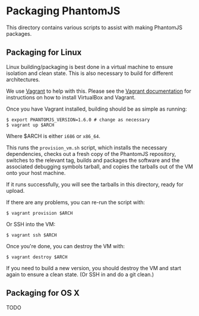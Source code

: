 Packaging PhantomJS
===================

This directory contains various scripts to assist with making PhantomJS
packages.

Packaging for Linux
-------------------

Linux building/packaging is best done in a virtual machine to ensure
isolation and clean state. This is also necessary to build for different
architectures.

We use [Vagrant](http://vagrantup.com/) to help with this. Please see
the [Vagrant
documentation](http://vagrantup.com/v1/docs/getting-started/index.html)
for instructions on how to install VirtualBox and Vagrant.

Once you have Vagrant installed, building should be as simple as
running:

    $ export PHANTOMJS_VERSION=1.6.0 # change as necessary
    $ vagrant up $ARCH

Where $ARCH is either `i686` or `x86_64`.

This runs the `provision_vm.sh` script, which installs the necessary
dependencies, checks out a fresh copy of the PhantomJS repository,
switches to the relevant tag, builds and packages the software and the
associated debugging symbols tarball, and copies the tarballs out of the
VM onto your host machine.

If it runs successfully, you will see the tarballs in this directory,
ready for upload.

If there are any problems, you can re-run the script with:

    $ vagrant provision $ARCH

Or SSH into the VM:

    $ vagrant ssh $ARCH

Once you're done, you can destroy the VM with:

    $ vagrant destroy $ARCH

If you need to build a new version, you should destroy the VM and start
again to ensure a clean state. (Or SSH in and do a git clean.)

Packaging for OS X
------------------

TODO
